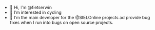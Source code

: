 - 👋 Hi, I’m @fietserwin
- 👀 I’m interested in cycling
- 💞️ I’m the main developer for the @SIELOnline projects ad provide bug fixes when I run into bugs on open source projects.


<!---
fietserwin/fietserwin is a ✨ special ✨ repository because its `README.md` (this file) appears on your GitHub profile.
You can click the Preview link to take a look at your changes.
--->
